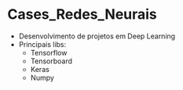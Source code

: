 # Cases_Redes_Neurais

- Desenvolvimento de projetos em Deep Learning
- Principais libs:
  - Tensorflow
  - Tensorboard
  - Keras
  - Numpy
